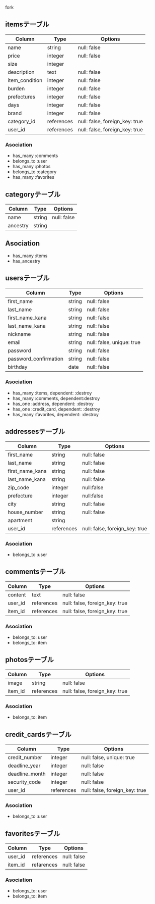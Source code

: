 fork
## itemsテーブル

|Column|Type|Options|
|------|----|-------|
|name|string|null: false|
|price|integer|null: false|
|size|integer||
|description|text|null: false|
|item_condition|integer|null: false|
|burden|integer|null: false|
|prefectures|integer|null: false|
|days|integer|null: false|
|brand|integer|null: false|
|category_id|references|null: false, foreign_key: true|
|user_id|references|null: false, foreign_key: true|
### Asociation
- has_many :comments
- belongs_to :user
- has_many :photos
- belongs_to :category
- has_many :favorites

## categoryテーブル
|Column|Type|Options|
|------|----|-------|
|name|string|null: false|
|ancestry|string||
## Asociation
- has_many :items
- has_ancestry

## usersテーブル
|Column|Type|Options|
|------|----|-------|
|first_name|string|null: false|
|last_name|string|null: false|
|first_name_kana|string|null: false|
|last_name_kana|string|null: false|
|nickname|string|null: false|
|email|string|null: false, unique: true|
|password|string|null: false|
|password_confirmation|string|null: false|
|birthday|date|null: false|
### Asociation
- has_many :items, dependent: :destroy
- has_many :comments, dependent:destroy
- has_one :address, dependent: :destroy
- has_one :credit_card, dependent: :destroy
- has_many :favorites, dependent: :destroy

## addressesテーブル

|Column|Type|Options|
|------|----|-------|
|first_name|string|null: false|
|last_name|string|null: false|
|first_name_kana|string|null: false|
|last_name_kana|string|null: false|
|zip_code|integer|null:false|
|prefecture|integer|null:false|
|city|string|null: false|
|house_number|string|null: false|
|apartment|string||
|user_id|references|null: false, foreign_key: true|
### Asociation
- belongs_to :user

## commentsテーブル
|Column|Type|Options|
|------|----|-------|
|content|text|null: false|
|user_id|references|null: false, foreign_key: true|
|item_id|references|null: false, foreign_key: true|
### Asociation
- belongs_to: user
- belongs_to: item

## photosテーブル
|Column|Type|Options|
|------|----|-------|
|image|string|null: false|
|item_id|references|null: false, foreign_key: true|
### Asociation
- belongs_to: item

## credit_cardsテーブル
|Column|Type|Options|
|------|----|-------|
|credit_number|integer|null: false, unique: true|
|deadline_year|integer|null: false|
|deadline_month|integer|null: false|
|security_code|integer|null: false|
|user_id|references|null: false, foreign_key: true|
### Asociation
- belongs_to :user

## favoritesテーブル
|Column|Type|Options|
|------|----|-------|
|user_id|references|null: false|
|item_id|refarences|null: false|
### Asociation
- belongs_to: user
- belongs_to: item
